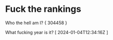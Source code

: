 # Fuck the rankings

Who the hell am I?
{ 304458 }

What fucking year is it?
[ 2024-01-04T12:34:16Z ]
